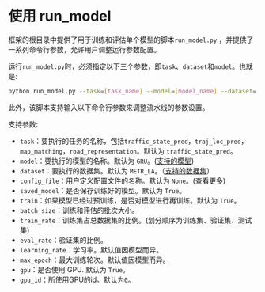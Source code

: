 # 使用 run_model

框架的根目录中提供了用于训练和评估单个模型的脚本`run_model.py` ，并提供了一系列命令行参数，允许用户调整运行参数配置。

运行`run_model.py`时，必须指定以下三个参数，即`task`、`dataset`和`model`。也就是:

```sh
python run_model.py --task=[task_name] --model=[model_name] --dataset=[dataset_name]
```

此外，该脚本支持输入以下命令行参数来调整流水线的参数设置。

支持参数:

- `task`：要执行的任务的名称，包括`traffic_state_pred`，`traj_loc_pred`，`map_matching`，`road_representation`。默认为 `traffic_state_pred`。
- `model`：要执行的模型的名称。默认为 `GRU`。([支持的模型](../model))
- `dataset`：要执行的数据集。默认为 `METR_LA`。（[支持的数据集](../data/raw_data.md)）
- `config_file`：用户定义配置文件的名称。默认为 `None`。([查看更多](../config_settings.md))
- `saved_model`：是否保存训练好的模型。默认为 `True`。
- `train`：如果模型已经过预训练，是否对模型进行再训练。默认为 `True`。
- `batch_size`：训练和评估的批次大小。
- `train_rate`：训练集占总数据集的比例。(划分顺序为训练集、验证集、测试集)
- `eval_rate`：验证集的比例。
- `learning_rate`：学习率。默认值因模型而异。
- `max_epoch`：最大训练轮次。默认值因模型而异。
- `gpu`：是否使用 GPU. 默认为 `True`。
- `gpu_id`：所使用GPU的id。默认为`0`。

